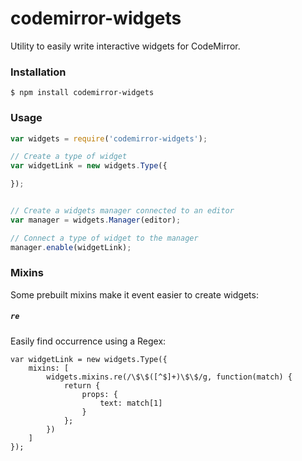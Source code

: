 # codemirror-widgets

Utility to easily write interactive widgets for CodeMirror.

### Installation

```
$ npm install codemirror-widgets
```

### Usage

```js
var widgets = require('codemirror-widgets');

// Create a type of widget
var widgetLink = new widgets.Type({

});


// Create a widgets manager connected to an editor
var manager = widgets.Manager(editor);

// Connect a type of widget to the manager
manager.enable(widgetLink);
```

### Mixins

Some prebuilt mixins make it event easier to create widgets:

##### `re`

Easily find occurrence using a Regex:

```
var widgetLink = new widgets.Type({
    mixins: [
        widgets.mixins.re(/\$\$([^$]+)\$\$/g, function(match) {
            return {
                props: {
                    text: match[1]
                }
            };
        })
    ]
});

```

